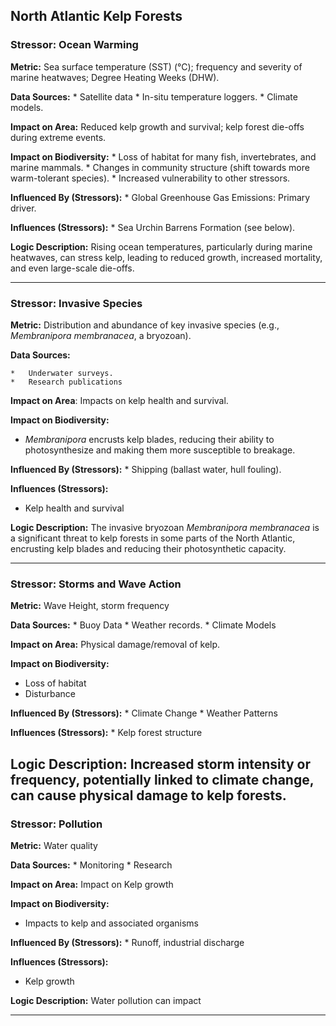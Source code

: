 ## North Atlantic Kelp Forests

### Stressor: Ocean Warming

**Metric:** Sea surface temperature (SST) (°C); frequency and severity of marine heatwaves; Degree Heating Weeks (DHW).

**Data Sources:**
    *   Satellite data
    *   In-situ temperature loggers.
    *   Climate models.

**Impact on Area:** Reduced kelp growth and survival; kelp forest die-offs during extreme events.

**Impact on Biodiversity:**
    *   Loss of habitat for many fish, invertebrates, and marine mammals.
    *   Changes in community structure (shift towards more warm-tolerant species).
    *   Increased vulnerability to other stressors.

**Influenced By (Stressors):**
    *   Global Greenhouse Gas Emissions: Primary driver.

**Influences (Stressors):**
    *   Sea Urchin Barrens Formation (see below).

**Logic Description:** Rising ocean temperatures, particularly during marine heatwaves, can stress kelp, leading to reduced growth, increased mortality, and even large-scale die-offs.

---

### Stressor: Invasive Species

**Metric:** Distribution and abundance of key invasive species (e.g.,  *Membranipora membranacea*, a bryozoan).

**Data Sources:**

    *   Underwater surveys.
    *   Research publications

**Impact on Area**: Impacts on kelp health and survival.

**Impact on Biodiversity:**
   * *Membranipora* encrusts kelp blades, reducing their ability to photosynthesize and making them more susceptible to breakage.

**Influenced By (Stressors):**
     * Shipping (ballast water, hull fouling).

**Influences (Stressors):**
 * Kelp health and survival

**Logic Description:** The invasive bryozoan *Membranipora membranacea* is a significant threat to kelp forests in some parts of the North Atlantic, encrusting kelp blades and reducing their photosynthetic capacity.

---

### Stressor: Storms and Wave Action

**Metric:** Wave Height, storm frequency

**Data Sources:**
     * Buoy Data
      * Weather records.
       * Climate Models

**Impact on Area:** Physical damage/removal of kelp.

**Impact on Biodiversity:**
 * Loss of habitat
  * Disturbance

**Influenced By (Stressors):**
     * Climate Change
      * Weather Patterns

**Influences (Stressors):**
      * Kelp forest structure

**Logic Description:** Increased storm intensity or frequency, potentially linked to climate change, can cause physical damage to kelp forests.
---
### Stressor: Pollution
**Metric:** Water quality

**Data Sources:**
     * Monitoring
     * Research

**Impact on Area:** Impact on Kelp growth

**Impact on Biodiversity:**
 * Impacts to kelp and associated organisms

**Influenced By (Stressors):**
    * Runoff, industrial discharge

**Influences (Stressors):**
  * Kelp growth

**Logic Description:** Water pollution can impact

---
